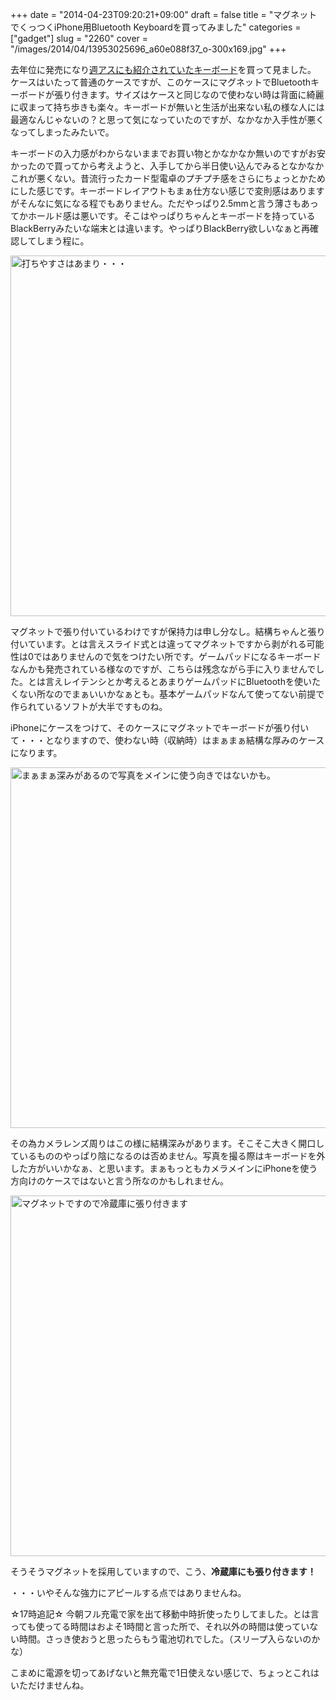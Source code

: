 +++
date = "2014-04-23T09:20:21+09:00"
draft = false
title = "マグネットでくっつくiPhone用Bluetooth Keyboardを買ってみました"
categories = ["gadget"]
slug = "2260"
cover = "/images/2014/04/13953025696_a60e088f37_o-300x169.jpg"
+++

去年位に発売になり<a href="https://weekly.ascii.jp/elem/000/000/125/125423/">週アスにも紹介されていたキーボード</a>を買って見ました。
ケースはいたって普通のケースですが、このケースにマグネットでBluetoothキーボードが張り付きます。サイズはケースと同じなので使わない時は背面に綺麗に収まって持ち歩きも楽々。キーボードが無いと生活が出来ない私の様な人には最適なんじゃないの？と思って気になっていたのですが、なかなか入手性が悪くなってしまったみたいで。

キーボードの入力感がわからないままでお買い物とかなかなか無いのですがお安かったので買ってから考えようと、入手してから半日使い込んでみるとなかなかこれが悪くない。昔流行ったカード型電卓のプチプチ感をさらにちょっとかためにした感じです。キーボードレイアウトもまぁ仕方ない感じで変則感はありますがそんなに気になる程でもありません。ただやっぱり2.5mmと言う薄さもあってかホールド感は悪いです。そこはやっぱりちゃんとキーボードを持っているBlackBerryみたいな端末とは違います。やっぱりBlackBerry欲しいなぁと再確認してしまう程に。

<a href="/images/2014/04/13952903866_c94f1c1f57_o-1.jpg"><img src="/images/2014/04/13952903866_c94f1c1f57_o-1024x577.jpg" alt="打ちやすさはあまり・・・" width="1024" height="577" class="aligncenter size-large wp-image-2519" /></a>

マグネットで張り付いているわけですが保持力は申し分なし。結構ちゃんと張り付いています。とは言えスライド式とは違ってマグネットですから剥がれる可能性は0ではありませんので気をつけたい所です。ゲームパッドになるキーボードなんかも発売されている様なのですが、こちらは残念ながら手に入りませんでした。とは言えレイテンシとか考えるとあまりゲームパッドにBluetoothを使いたくない所なのでまぁいいかなぁとも。基本ゲームパッドなんて使ってない前提で作られているソフトが大半ですものね。

iPhoneにケースをつけて、そのケースにマグネットでキーボードが張り付いて・・・となりますので、使わない時（収納時）はまぁまぁ結構な厚みのケースになります。

<a href="/images/2014/04/13953003206_8262f7795c_o-1.jpg"><img src="/images/2014/04/13953003206_8262f7795c_o-1024x577.jpg" alt="まぁまぁ深みがあるので写真をメインに使う向きではないかも。" width="1024" height="577" class="aligncenter size-large wp-image-2518" /></a>

その為カメラレンズ周りはこの様に結構深みがあります。そこそこ大きく開口しているもののやっぱり陰になるのは否めません。写真を撮る際はキーボードを外した方がいいかなぁ、と思います。まぁもっともカメラメインにiPhoneを使う方向けのケースではないと言う所なのかもしれません。

<a href="/images/2014/04/13953025696_a60e088f37_o-1.jpg"><img src="/images/2014/04/13953025696_a60e088f37_o-1024x577.jpg" alt="マグネットですので冷蔵庫に張り付きます" width="1024" height="577" class="aligncenter size-large wp-image-2517" /></a>

そうそうマグネットを採用していますので、こう、<strong>冷蔵庫にも張り付きます！</strong>

・・・いやそんな強力にアピールする点ではありませんね。

☆17時追記☆
今朝フル充電で家を出て移動中時折使ったりしてました。とは言っても使ってる時間はおよそ1時間と言った所で、それ以外の時間は使っていない時間。さっき使おうと思ったらもう電池切れでした。（スリープ入らないのかな）

こまめに電源を切ってあげないと無充電で1日使えない感じで、ちょっとこれはいただけませんね。
